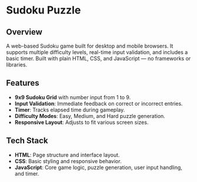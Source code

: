 # Sudoku Puzzle

## Overview

A web-based Sudoku game built for desktop and mobile browsers. It supports multiple difficulty levels, real-time input validation, and includes a basic timer. Built with plain HTML, CSS, and JavaScript — no frameworks or libraries.

## Features

- **9x9 Sudoku Grid** with number input from 1 to 9.
- **Input Validation**: Immediate feedback on correct or incorrect entries.
- **Timer**: Tracks elapsed time during gameplay.
- **Difficulty Modes**: Easy, Medium, and Hard puzzle generation.
- **Responsive Layout**: Adjusts to fit various screen sizes.

## Tech Stack

- **HTML**: Page structure and interface layout.
- **CSS**: Basic styling and responsive behavior.
- **JavaScript**: Core game logic, puzzle generation, user input handling, and timer.
